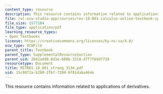```yaml
---
content_type: resource
description: This resource contains information related to applications of derivatives.
file: /ol-ocw-studio-app/courses/res-18-001-calculus-online-textbook-spring-2005/15c98f2ab2802fbf72049781daba464e_MITRES_18_001_strang_3134.pdf
file_size: 1577184
file_type: application/pdf
learning_resource_types:
- Open Textbooks
license: https://creativecommons.org/licenses/by-nc-sa/4.0/
ocw_type: OCWFile
parent_title: Textbook
parent_type: SupplementalResourceSection
parent_uid: 2842add0-8d1e-680b-3318-d7f7f69d7739
resourcetype: Document
title: MITRES_18_001_strang_3134.pdf
uid: 15c98f2a-b280-2fbf-7204-9781daba464e
---
```

This resource contains information related to applications of derivatives.